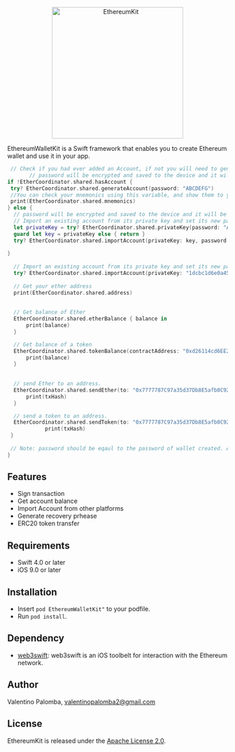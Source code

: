 <p align="center">
<img src="https://i.pinimg.com/originals/67/dd/e5/67dde5ca7606d1aef2a9b3b9e519d457.png" alt="EthereumKit" height="300px">
</p>

EthereumWalletKit is a Swift framework that enables you to create Ethereum wallet and use it in your app.

```swift
 // Check if you had ever added an Account, if not you will need to generate your account, this method also generate your mnemonich phrase and save your keystore locally
       // password will be encrypted and saved to the device and it will be required to access the wallet.
if !EtherCoordinator.shared.hasAccount {
 try? EtherCoordinator.shared.generateAccount(password: "ABCDEFG")
 //You can check your mnemonics using this variable, and show them to your user
 print(EtherCoordinator.shared.mnemonics)
} else {
  // password will be encrypted and saved to the device and it will be required to access the wallet.
  // Import an existing account from its private key and set its new password.
  let privateKey = try? EtherCoordinator.shared.privateKey(password: "ABCDEFG")
  guard let key = privateKey else { return }
  try? EtherCoordinator.shared.importAccount(privateKey: key, password: "ABCDEFG")
        
}
        
  // Import an existing account from its private key and set its new password.
  try? EtherCoordinator.shared.importAccount(privateKey: "1dcbc1d6e0a4587a3a9095984cf051a1bc6ed975f15380a0ac97f01c0c045062", password: "ABCDEFG")
  
  // Get your ether address
  print(EtherCoordinator.shared.address)
  
  
  // Get balance of Ether
  EtherCoordinator.shared.etherBalance { balance in
      print(balance)
  }

  // Get balance of a token
  EtherCoordinator.shared.tokenBalance(contractAddress: "0xd26114cd6EE289AccF82350c8d8487fedB8A0C07") { balance in
      print(balance)
  }
  
  
  // send Ether to an address.
  EtherCoordinator.shared.sendEther(to: "0x7777787C97a35d37Db8E5afb0C92BCfd4F6480bE", amount: "1.5", password: "ABCDEFG") { txHash in
      print(txHash)
  }

  // send a token to an address.
  EtherCoordinator.shared.sendToken(to: "0x7777787C97a35d37Db8E5afb0C92BCfd4F6480bE", contractAddress: "0xd26114cd6EE289AccF82350c8d8487fedB8A0C07", amount: "20", password: "ABCDEFG", decimal: 18) { txHash in
            print(txHash)
 }
        
 // Note: password should be eqaul to the password of wallet created. Also you can put gasPrice as an extra parameter to set gas price for the transcation.
}
```
## Features

- Sign transaction
- Get account balance
- Import Account from other platforms
- Generate recovery prhease
- ERC20 token transfer


## Requirements

- Swift 4.0 or later
- iOS 9.0 or later

## Installation

- Insert `pod EthereumWalletKit"` to your podfile.
- Run `pod install`.

## Dependency


- [web3swift](https://github.com/skywinder/web3swift/tree/master): web3swift is an iOS toolbelt for interaction with the Ethereum network.

## Author

Valentino Palomba, valentinopalomba2@gmail.com


## License
EthereumKit is released under the [Apache License 2.0](LICENSE.md).
